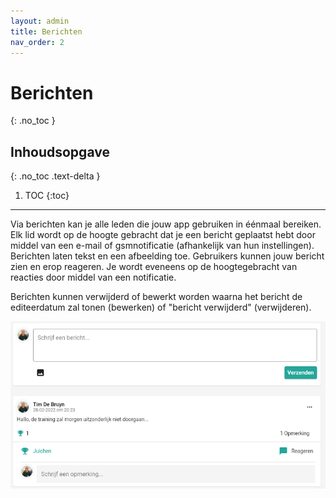 ```yaml
---
layout: admin
title: Berichten
nav_order: 2
---
```


# Berichten
{: .no_toc }

## Inhoudsopgave
{: .no_toc .text-delta }

1. TOC
{:toc}

---

Via berichten kan je alle leden die jouw app gebruiken in éénmaal bereiken. Elk lid wordt op de hoogte gebracht dat je een bericht geplaatst hebt door middel van een e-mail of gsmnotificatie (afhankelijk van hun instellingen). Berichten laten tekst en een afbeelding toe. Gebruikers kunnen jouw bericht zien en erop reageren. Je wordt eveneens op de hoogtegebracht van reacties door middel van een notificatie. 

Berichten kunnen verwijderd of bewerkt worden waarna het bericht de editeerdatum zal tonen (bewerken) of "bericht verwijderd" (verwijderen).

![messages](/assets/images/messages.png)
